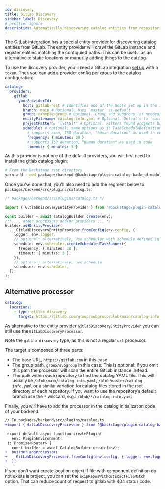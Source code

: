 ```yaml
---
id: discovery
title: GitLab Discovery
sidebar_label: Discovery
# prettier-ignore
description: Automatically discovering catalog entities from repositories in GitLab
---
```


The GitLab integration has a special entity provider for discovering catalog
entities from GitLab. The entity provider will crawl the GitLab instance and register
entities matching the configured paths. This can be useful as an alternative to
static locations or manually adding things to the catalog.

To use the discovery provider, you'll need a GitLab integration
[set up](locations.md) with a `token`. Then you can add a provider config per group
to the catalog configuration:

```yaml
catalog:
  providers:
    gitlab:
      yourProviderId:
        host: gitlab-host # Identifies one of the hosts set up in the integrations
        branch: main # Optional. Uses `master` as default
        group: example-group # Optional. Group and subgroup (if needed) to look for repositories. If not present the whole instance will be scanned
        entityFilename: catalog-info.yaml # Optional. Defaults to `catalog-info.yaml`
        projectPattern: '[\s\S]*' # Optional. Filters found projects based on provided patter. Defaults to `[\s\S]*`, which means to not filter anything
        schedule: # optional; same options as in TaskScheduleDefinition
          # supports cron, ISO duration, "human duration" as used in code
          frequency: { minutes: 30 }
          # supports ISO duration, "human duration" as used in code
          timeout: { minutes: 3 }
```

As this provider is not one of the default providers, you will first need to install
the gitlab catalog plugin:

```bash
# From the Backstage root directory
yarn add --cwd packages/backend @backstage/plugin-catalog-backend-module-gitlab
```

Once you've done that, you'll also need to add the segment below to `packages/backend/src/plugins/catalog.ts`:

```ts
/* packages/backend/src/plugins/catalog.ts */

import { GitlabDiscoveryEntityProvider } from '@backstage/plugin-catalog-backend-module-gitlab';

const builder = await CatalogBuilder.create(env);
/** ... other processors and/or providers ... */
builder.addEntityProvider(
  ...GitlabDiscoveryEntityProvider.fromConfig(env.config, {
    logger: env.logger,
    // optional: alternatively, use scheduler with schedule defined in app-config.yaml
    schedule: env.scheduler.createScheduledTaskRunner({
      frequency: { minutes: 30 },
      timeout: { minutes: 3 },
    }),
    // optional: alternatively, use schedule
    scheduler: env.scheduler,
  }),
);
```

## Alternative processor

```yaml
catalog:
  locations:
    - type: gitlab-discovery
      target: https://gitlab.com/group/subgroup/blob/main/catalog-info.yaml
```

As alternative to the entity provider `GitlabDiscoveryEntityProvider`
you can still use the `GitLabDiscoveryProcessor`.

Note the `gitlab-discovery` type, as this is not a regular `url` processor.

The target is composed of three parts:

- The base URL, `https://gitlab.com` in this case
- The group path, `group/subgroup` in this case. This is optional: If you omit
  this path the processor will scan the entire GitLab instance instead.
- The path within each repository to find the catalog YAML file. This will
  usually be `/blob/main/catalog-info.yaml`, `/blob/master/catalog-info.yaml` or
  a similar variation for catalog files stored in the root directory of each
  repository. If you want to use the repository's default branch use the `*`
  wildcard, e.g.: `/blob/*/catalog-info.yaml`

Finally, you will have to add the processor in the catalog initialization code
of your backend.

```diff
// In packages/backend/src/plugins/catalog.ts
+import { GitLabDiscoveryProcessor } from '@backstage/plugin-catalog-backend-module-gitlab';

 export default async function createPlugin(
   env: PluginEnvironment,
 ): Promise<Router> {
   const builder = await CatalogBuilder.create(env);
+  builder.addProcessor(
+    GitLabDiscoveryProcessor.fromConfig(env.config, { logger: env.logger })
+  );
```

If you don't want create location object if file with component definition do not exists in project, you can set the `skipReposWithoutExactFileMatch` option. That can reduce count of request to gitlab with 404 status code.
